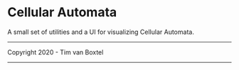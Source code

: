 # Cellular Automata

A small set of utilities and a UI for visualizing Cellular Automata.

---

Copyright 2020 - Tim van Boxtel

---